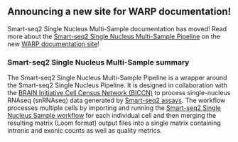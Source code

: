 ## Announcing a new site for WARP documentation!

Smart-seq2 Single Nucleus Multi-Sample documentation has moved! Read more about the [Smart-seq2 Single Nucleus Multi-Sample Pipeline](https://broadinstitute.github.io/warp/documentation/Pipelines/Smart-seq2_Single_Nucleus_Multi_Sample_Pipeline/) on the new [WARP documentation site](https://broadinstitute.github.io/warp/)!



### Smart-seq2 Single Nucleus Multi-Sample summary

The Smart-seq2 Single Nucleus Multi-Sample Pipeline is a wrapper around the Smart-seq2 Single Nucleus Pipeline. It is designed in collaboration with the [BRAIN Initiative Cell Census Network (BICCN)](https://biccn.org/) to process single-nucleus RNAseq (snRNAseq) data generated by [Smart-seq2 assays](https://www.nature.com/articles/nmeth.2639). The workflow processes multiple cells by importing and running the [Smart-seq2 Single Nucleus Sample workflow](https://github.com/broadinstitute/warp/blob/master/pipelines/skylab/smartseq2_single_nucleus/SmartSeq2SingleNucleus.wdl) for each individual cell and then merging the resulting matrix (Loom format) output files into a single matrix containing intronic and exonic counts as well as quality metrics.